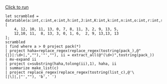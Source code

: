 [Click to run](https://dataexplorer.azure.com/clusters/help/databases/Samples?query=H4sIAAAAAAAAA42Q207DMAyG7%2FsUVm%2BaQJBWxnFoaNfwCNtUpalZw3pSmrEJwrvjehswrmjlr4n9%2F6mdCj30xuk6r7CAKRTa00sboSe28cowkVkyn5jPzDWzYbZMx%2ByZnrlh5tg0FrOt7rMSHZ8no3kE9FwpSC8pRhQpxVgBLW8V3O0TtKfy%2Fb5yrdhDhqOeZWOWDRkFN5T7NgyVdBwtH6KfKaMAL7YpYDt0AhoeYQSda1%2FReOi0WYszOWiOqVKXeuqwq7TBzOEKd%2BJ059veO9usxGDOpJrFH%2BEzTBbFeVCximOpkjjhL1hLd4w777Txma4qMYsF6WSs%2FhwiqYH67QJ3naZOrf3Vj5n2m%2FwgHnoja9XS2lqpUvoH5%2FaWflPX2tl3hFqvMats74U5Ge5fcw2%2BzNBgyWIeFsugwnGeJE9UAon8AmKMIK1HAgAA)

```kql
let scrambled = datatable(a:int,c:int,e:int,h:int,J:int,K:int,k:int,n:int,o:int,r:int,s:int,t:int,u:int,bennie_was_here:int)
[
    4, 12, 10, 11, 13, 0, 7, 8, 11, 3, 2, 9, 13, 5,
    12,10, 11,  8, 13, 3, 0, 1, 6,  2, 9, 13,13, 13
];
scrambled 
| find where a > 0 project pack(*) 
| project haha=replace_regex(replace_regex(tostring(pack_),@"{|}|:\d+|,",""),'"',""), ii = extract_all(@"(\d+)",tostring(pack_))
| mv-expand ii
| project c=substring(haha,tolong(ii),1), haha, ii
| summarize make_list(c) 
| project replace_regex(replace_regex(tostring(list_c),@'\[|\]|,|"',""), 'b',' ')
```